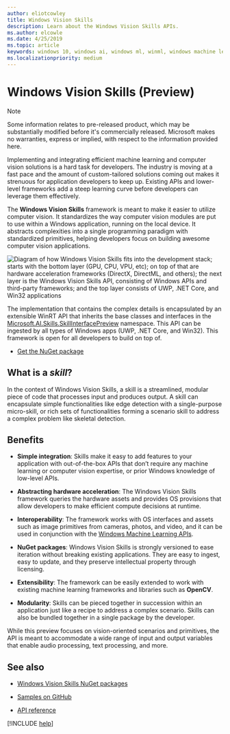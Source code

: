 ```yaml
---
author: eliotcowley
title: Windows Vision Skills
description: Learn about the Windows Vision Skills APIs.
ms.author: elcowle
ms.date: 4/25/2019
ms.topic: article
keywords: windows 10, windows ai, windows ml, winml, windows machine learning, windows vision skills
ms.localizationpriority: medium
---
```


# Windows Vision Skills (Preview)

> [!NOTE]
> Some information relates to pre-released product, which may be substantially modified before it's commercially released. Microsoft makes no warranties, express or implied, with respect to the information provided here.

Implementing and integrating efficient machine learning and computer vision solutions is a hard task for developers. The industry is moving at a fast pace and the amount of custom-tailored solutions coming out makes it strenuous for application developers to keep up. Existing APIs and lower-level frameworks add a steep learning curve before developers can leverage them effectively.

The **Windows Vision Skills** framework is meant to make it easier to utilize computer vision. It standardizes the way computer vision modules are put to use within a Windows application, running on the local device. It abstracts complexities into a single programming paradigm with standardized primitives, helping developers focus on building awesome computer vision applications.

![Diagram of how Windows Vision Skills fits into the development stack; starts with the bottom layer (GPU, CPU, VPU, etc); on top of that are hardware acceleration frameworks (DirectX, DirectML, and others); the next layer is the Windows Vision Skills API, consisting of Windows APIs and third-party frameworks; and the top layer consists of UWP, .NET Core, and Win32 applications](../images/vision-skills-diagram2-wide.png)

The implementation that contains the complex details is encapsulated by an extensible WinRT API that inherits the base classes and interfaces in the [Microsoft.AI.Skills.SkillInterfacePreview](https://docs.microsoft.com/dotnet/api/microsoft.ai.skills.skillinterfacepreview) namespace. This API can be ingested by all types of Windows apps (UWP, .NET Core, and Win32). This framework is open for all developers to build on top of.

* [Get the NuGet package](https://www.nuget.org/packages/Microsoft.AI.Skills.SkillInterfacePreview/)

## What is a *skill*?

In the context of Windows Vision Skills, a skill is a streamlined, modular piece of code that processes input and produces output. A skill can encapsulate simple functionalities like edge detection with a single-purpose micro-skill, or rich sets of functionalities forming a scenario skill to address a complex problem like skeletal detection.

## Benefits

- **Simple integration**: Skills make it easy to add features to your application with out-of-the-box APIs that don’t require any machine learning or computer vision expertise, or prior Windows knowledge of low-level APIs.

- **Abstracting hardware acceleration**: The Windows Vision Skills framework queries the hardware assets and provides OS provisions that allow developers to make efficient compute decisions at runtime.

- **Interoperability**: The framework works with OS interfaces and assets such as image primitives from cameras, photos, and video, and it can be used in conjunction with the [Windows Machine Learning APIs](../windows-ml/index.md).

- **NuGet packages**: Windows Vision Skills is strongly versioned to ease iteration without breaking existing applications. They are easy to ingest, easy to update, and they preserve intellectual property through licensing.

- **Extensibility**: The framework can be easily extended to work with existing machine learning frameworks and libraries such as **OpenCV**.

- **Modularity**: Skills can be pieced together in succession within an application just like a recipe to address a complex scenario. Skills can also be bundled together in a single package by the developer.

While this preview focuses on vision-oriented scenarios and primitives, the API is meant to accommodate a wide range of input and output variables that enable audio processing, text processing, and more.

## See also

- [Windows Vision Skills NuGet packages](https://www.nuget.org/profiles/VisionSkills)

- [Samples on GitHub](https://github.com/Microsoft/WindowsVisionSkillsPreview)

- [API reference](https://docs.microsoft.com/dotnet/api/microsoft.ai.skills.skillinterfacepreview)

[!INCLUDE [help](../includes/get-help-vision.md)]
